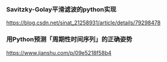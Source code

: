 ### Savitzky-Golay平滑滤波的python实现  
https://blog.csdn.net/sinat_21258931/article/details/79298478    
### 用Python预测「周期性时间序列」的正确姿势
https://www.jianshu.com/p/09e5218f58b4
